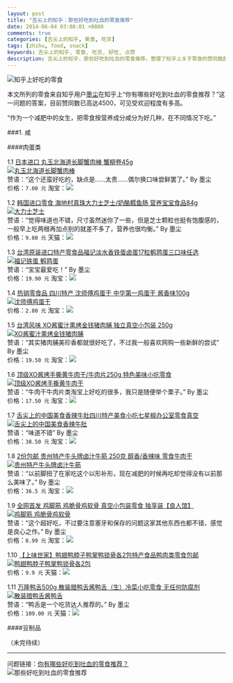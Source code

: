 ```yaml
---
layout: post
title: "舌尖上的知乎：那些好吃到吐血的零食推荐"
date: 2014-06-04 03:08:01 +0800
comments: true
categories: [舌尖上的知乎, 美食, 吃货]
tags: [zhihu, food, snack]
keywords: 舌尖上的知乎, 零食, 吃货, 好吃, 点赞
description: 舌尖上的知乎，那些好吃到吐血的零食推荐。整理了知乎上关于零食的赞同数超过200的答案，作为吃货，你绝对不会轻易错过每一款零食。
---
```


![知乎上好吃的零食](/images/2014/06/like_lessfun_zhihu_food_title.png)

<!--more-->

本文所列的零食来自知乎用户[墨尘](http://www.zhihu.com/people/mochen)在知乎上“你有哪些好吃到吐血的零食推荐？”这一问题的答案，目前赞同数已高达4500，可见受欢迎程度有多高。

“作为一个减肥中的女生，把零食按营养成分咸分为好几种，在不同情况下吃。”

###1. 咸

####肉蛋类

1.1 [日本进口 丸玉北海道长脚蟹肉棒 蟹柳卷45g](http://redirect.simba.taobao.com/rd?w=unionnojs&f=http%3A%2F%2Fre.taobao.com%2Feauction%3Fe%3DYlFjBsMKJ53ghojqVNxKsXSyXs7s1jFOfZ9qN1qD0ICLltG5xFicOSZqewpHPyZzhaJp1oCtxMCiOY8bFY6o%252FYxVYNnJW8uLsw%252BsAOyMchKB3ujUJI0OeA%253D%253D%26ptype%3D100010&k=e2e107a2b72ca1b1&c=un&b=alimm_0&p=mm_52080904_6680095_22872038)  
[![丸玉北海道长脚蟹肉棒](/images/2014/06/like_lessfun_zhihu_food_detail_1.png)](http://redirect.simba.taobao.com/rd?w=unionnojs&f=http%3A%2F%2Fre.taobao.com%2Feauction%3Fe%3DYlFjBsMKJ53ghojqVNxKsXSyXs7s1jFOfZ9qN1qD0ICLltG5xFicOSZqewpHPyZzhaJp1oCtxMCiOY8bFY6o%252FYxVYNnJW8uLsw%252BsAOyMchKB3ujUJI0OeA%253D%253D%26ptype%3D100010&k=e2e107a2b72ca1b1&c=un&b=alimm_0&p=mm_52080904_6680095_22872038)  
赞语：“这个还蛮好吃的，缺点是……太贵……偶尔换口味尝鲜罢了。” By 墨尘  
价格：`7.00 元` 淘宝：<a target="_blank" href='http://redirect.simba.taobao.com/rd?w=unionnojs&f=http%3A%2F%2Fre.taobao.com%2Feauction%3Fe%3DYlFjBsMKJ53ghojqVNxKsXSyXs7s1jFOfZ9qN1qD0ICLltG5xFicOSZqewpHPyZzhaJp1oCtxMCiOY8bFY6o%252FYxVYNnJW8uLsw%252BsAOyMchKB3ujUJI0OeA%253D%253D%26ptype%3D100010&k=e2e107a2b72ca1b1&c=un&b=alimm_0&p=mm_52080904_6680095_22872038'><img src='/images/common/like_lessfun_common_buy.png' /></a>

1.2 [韩国进口零食 海地村真珠大力士芝士/奶酪鳕鱼肠 营养宝宝食品84g](http://redirect.simba.taobao.com/rd?w=unionnojs&f=http%3A%2F%2Fre.taobao.com%2Feauction%3Fe%3DAXyYkC1MXpHghojqVNxKsSsrL4OqjMhtokW4bPA0wMWLltG5xFicOSZqewpHPyZzhaJp1oCtxMCiOY8bFY6o%252FYxVYNnJW8uLsw%252BsAOyMchKB3ujUJI0OeA%253D%253D%26ptype%3D100010&k=e2e107a2b72ca1b1&c=un&b=alimm_0&p=mm_52080904_6680095_22872038)  
[![大力士芝士](/images/2014/06/like_lessfun_zhihu_food_detail_2.png)](http://redirect.simba.taobao.com/rd?w=unionnojs&f=http%3A%2F%2Fre.taobao.com%2Feauction%3Fe%3DAXyYkC1MXpHghojqVNxKsSsrL4OqjMhtokW4bPA0wMWLltG5xFicOSZqewpHPyZzhaJp1oCtxMCiOY8bFY6o%252FYxVYNnJW8uLsw%252BsAOyMchKB3ujUJI0OeA%253D%253D%26ptype%3D100010&k=e2e107a2b72ca1b1&c=un&b=alimm_0&p=mm_52080904_6680095_22872038)  
赞语：“觉得味道也不错，尺寸虽然迷你了一些，但是芝士颗粒也挺有饱腹感的，一般早上吃两根再加点别的就差不多了，营养也很均衡。” By 墨尘  
价格：`9.80 元` 天猫：<a target="_blank" href='http://redirect.simba.taobao.com/rd?w=unionnojs&f=http%3A%2F%2Fre.taobao.com%2Feauction%3Fe%3DAXyYkC1MXpHghojqVNxKsSsrL4OqjMhtokW4bPA0wMWLltG5xFicOSZqewpHPyZzhaJp1oCtxMCiOY8bFY6o%252FYxVYNnJW8uLsw%252BsAOyMchKB3ujUJI0OeA%253D%253D%26ptype%3D100010&k=e2e107a2b72ca1b1&c=un&b=alimm_0&p=mm_52080904_6680095_22872038'><img src='/images/common/like_lessfun_common_buy.png' /></a>

1.3 [台湾原装进口特产零食品福记淡水香铁蛋卤蛋17粒鹌鹑蛋三口味任选](http://redirect.simba.taobao.com/rd?w=unionnojs&f=http%3A%2F%2Fre.taobao.com%2Feauction%3Fe%3D5MIXLX%252B3zZbghojqVNxKsepPy1Ozh5FeWAcyj9ixhNeLltG5xFicOSZqewpHPyZzhaJp1oCtxMCiOY8bFY6o%252FYxVYNnJW8uLsw%252BsAOyMchKB3ujUJI0OeA%253D%253D%26ptype%3D100010&k=e2e107a2b72ca1b1&c=un&b=alimm_0&p=mm_52080904_6680095_22872038)  
[![福记铁蛋 鹌鹑蛋](/images/2014/06/like_lessfun_zhihu_food_detail_3.png)](http://redirect.simba.taobao.com/rd?w=unionnojs&f=http%3A%2F%2Fre.taobao.com%2Feauction%3Fe%3D5MIXLX%252B3zZbghojqVNxKsepPy1Ozh5FeWAcyj9ixhNeLltG5xFicOSZqewpHPyZzhaJp1oCtxMCiOY8bFY6o%252FYxVYNnJW8uLsw%252BsAOyMchKB3ujUJI0OeA%253D%253D%26ptype%3D100010&k=e2e107a2b72ca1b1&c=un&b=alimm_0&p=mm_52080904_6680095_22872038)  
赞语：“宝宝最爱吃！” By 墨尘  
价格：`19.90 元` 淘宝：<a target="_blank" href='http://redirect.simba.taobao.com/rd?w=unionnojs&f=http%3A%2F%2Fre.taobao.com%2Feauction%3Fe%3D5MIXLX%252B3zZbghojqVNxKsepPy1Ozh5FeWAcyj9ixhNeLltG5xFicOSZqewpHPyZzhaJp1oCtxMCiOY8bFY6o%252FYxVYNnJW8uLsw%252BsAOyMchKB3ujUJI0OeA%253D%253D%26ptype%3D100010&k=e2e107a2b72ca1b1&c=un&b=alimm_0&p=mm_52080904_6680095_22872038'><img src='/images/common/like_lessfun_common_buy.png' /></a>

1.4 [热销零食品 四川特产 沈师傅鸡蛋干 中华第一鸡蛋干 酱香味100g](http://redirect.simba.taobao.com/rd?w=unionnojs&f=http%3A%2F%2Fre.taobao.com%2Feauction%3Fe%3DOqC82BDB%252B%252B3pEWlLRNQ%252BekrgprIU3k8nMPcN16n%252Fbk3lL1tPWpvWRNSY3YY37eLzlZ%252BrfyBFbrUGck2IZ3qldU2I0ZWMu0XQZ7%252BgCpI6zzjLeDEbMH2uIQ%253D%253D%26ptype%3D100010&k=e2e107a2b72ca1b1&c=un&b=alimm_0&p=mm_52080904_6680095_22872038)  
[![沈师傅鸡蛋干](/images/2014/06/like_lessfun_zhihu_food_detail_4.png)](http://redirect.simba.taobao.com/rd?w=unionnojs&f=http%3A%2F%2Fre.taobao.com%2Feauction%3Fe%3DOqC82BDB%252B%252B3pEWlLRNQ%252BekrgprIU3k8nMPcN16n%252Fbk3lL1tPWpvWRNSY3YY37eLzlZ%252BrfyBFbrUGck2IZ3qldU2I0ZWMu0XQZ7%252BgCpI6zzjLeDEbMH2uIQ%253D%253D%26ptype%3D100010&k=e2e107a2b72ca1b1&c=un&b=alimm_0&p=mm_52080904_6680095_22872038)  
价格：`2.80 元` 淘宝：<a target="_blank" href='http://redirect.simba.taobao.com/rd?w=unionnojs&f=http%3A%2F%2Fre.taobao.com%2Feauction%3Fe%3DOqC82BDB%252B%252B3pEWlLRNQ%252BekrgprIU3k8nMPcN16n%252Fbk3lL1tPWpvWRNSY3YY37eLzlZ%252BrfyBFbrUGck2IZ3qldU2I0ZWMu0XQZ7%252BgCpI6zzjLeDEbMH2uIQ%253D%253D%26ptype%3D100010&k=e2e107a2b72ca1b1&c=un&b=alimm_0&p=mm_52080904_6680095_22872038'><img src='/images/common/like_lessfun_common_buy.png' /></a>

1.5 [台湾风味 XO酱蜜汁熏烤金钱猪肉脯 独立真空小包装 250g](http://redirect.simba.taobao.com/rd?w=unionnojs&f=http%3A%2F%2Fre.taobao.com%2Feauction%3Fe%3DPkYjQjxRyX7ghojqVNxKsQgGf631PfsPog%252F3K1zSOxCLltG5xFicOSZqewpHPyZzhaJp1oCtxMCiOY8bFY6o%252FYxVYNnJW8uLsw%252BsAOyMchKB3ujUJI0OeA%253D%253D%26ptype%3D100010&k=e2e107a2b72ca1b1&c=un&b=alimm_0&p=mm_52080904_6680095_22872038)  
[![XO酱蜜汁熏烤金钱猪肉脯](/images/2014/06/like_lessfun_zhihu_food_detail_5.png)](http://redirect.simba.taobao.com/rd?w=unionnojs&f=http%3A%2F%2Fre.taobao.com%2Feauction%3Fe%3DPkYjQjxRyX7ghojqVNxKsQgGf631PfsPog%252F3K1zSOxCLltG5xFicOSZqewpHPyZzhaJp1oCtxMCiOY8bFY6o%252FYxVYNnJW8uLsw%252BsAOyMchKB3ujUJI0OeA%253D%253D%26ptype%3D100010&k=e2e107a2b72ca1b1&c=un&b=alimm_0&p=mm_52080904_6680095_22872038)  
赞语：“其实猪肉脯美珍香都就很好吃了，不过我一般喜欢网购一些新鲜的尝试” By 墨尘  
价格：`19.50 元` 淘宝：<a target="_blank" href='http://redirect.simba.taobao.com/rd?w=unionnojs&f=http%3A%2F%2Fre.taobao.com%2Feauction%3Fe%3DPkYjQjxRyX7ghojqVNxKsQgGf631PfsPog%252F3K1zSOxCLltG5xFicOSZqewpHPyZzhaJp1oCtxMCiOY8bFY6o%252FYxVYNnJW8uLsw%252BsAOyMchKB3ujUJI0OeA%253D%253D%26ptype%3D100010&k=e2e107a2b72ca1b1&c=un&b=alimm_0&p=mm_52080904_6680095_22872038'><img src='/images/common/like_lessfun_common_buy.png' /></a>

1.6 [顶级XO酱烤手撕黄牛肉干/牛肉片250g 特色美味小吃零食](http://redirect.simba.taobao.com/rd?w=unionnojs&f=http%3A%2F%2Fre.taobao.com%2Feauction%3Fe%3DN9cQvgL3L73ghojqVNxKsYTbXERdeSYGfZ9qN1qD0ICLltG5xFicOSZqewpHPyZzhaJp1oCtxMCiOY8bFY6o%252FYxVYNnJW8uLsw%252BsAOyMchKB3ujUJI0OeA%253D%253D%26ptype%3D100010&k=e2e107a2b72ca1b1&c=un&b=alimm_0&p=mm_52080904_6680095_22872038)  
[![顶级XO酱烤手撕黄牛肉干](/images/2014/06/like_lessfun_zhihu_food_detail_6.png)](http://redirect.simba.taobao.com/rd?w=unionnojs&f=http%3A%2F%2Fre.taobao.com%2Feauction%3Fe%3DN9cQvgL3L73ghojqVNxKsYTbXERdeSYGfZ9qN1qD0ICLltG5xFicOSZqewpHPyZzhaJp1oCtxMCiOY8bFY6o%252FYxVYNnJW8uLsw%252BsAOyMchKB3ujUJI0OeA%253D%253D%26ptype%3D100010&k=e2e107a2b72ca1b1&c=un&b=alimm_0&p=mm_52080904_6680095_22872038)  
赞语：“牛肉干牛肉片类淘宝上好吃的很多，我只是随便举个栗子。” By 墨尘  
价格：`17.50 元` 淘宝：<a target="_blank" href='http://redirect.simba.taobao.com/rd?w=unionnojs&f=http%3A%2F%2Fre.taobao.com%2Feauction%3Fe%3DN9cQvgL3L73ghojqVNxKsYTbXERdeSYGfZ9qN1qD0ICLltG5xFicOSZqewpHPyZzhaJp1oCtxMCiOY8bFY6o%252FYxVYNnJW8uLsw%252BsAOyMchKB3ujUJI0OeA%253D%253D%26ptype%3D100010&k=e2e107a2b72ca1b1&c=un&b=alimm_0&p=mm_52080904_6680095_22872038'><img src='/images/common/like_lessfun_common_buy.png' /></a>

1.7 [舌尖上的中国美食香辣牛肚四川特产美食小吃七星椒办公室零食真空](http://redirect.simba.taobao.com/rd?w=unionnojs&f=http%3A%2F%2Fre.taobao.com%2Feauction%3Fe%3DF7NOzybqT%252FTebLdhAWchHKwaaLhC1MtbQ3nIFxqelTKLltG5xFicOSZqewpHPyZzhaJp1oCtxMCiOY8bFY6o%252FYxVYNnJW8uLsw%252BsAOyMchKB3ujUJI0OeA%253D%253D%26ptype%3D100010&k=e2e107a2b72ca1b1&c=un&b=alimm_0&p=mm_52080904_6680095_22872038)  
[![舌尖上的中国美食香辣牛肚](/images/2014/06/like_lessfun_zhihu_food_detail_7.png)](http://redirect.simba.taobao.com/rd?w=unionnojs&f=http%3A%2F%2Fre.taobao.com%2Feauction%3Fe%3DF7NOzybqT%252FTebLdhAWchHKwaaLhC1MtbQ3nIFxqelTKLltG5xFicOSZqewpHPyZzhaJp1oCtxMCiOY8bFY6o%252FYxVYNnJW8uLsw%252BsAOyMchKB3ujUJI0OeA%253D%253D%26ptype%3D100010&k=e2e107a2b72ca1b1&c=un&b=alimm_0&p=mm_52080904_6680095_22872038)  
赞语：“味道不错” By 墨尘  
价格：`38.50 元` 淘宝：<a target="_blank" href='http://redirect.simba.taobao.com/rd?w=unionnojs&f=http%3A%2F%2Fre.taobao.com%2Feauction%3Fe%3DF7NOzybqT%252FTebLdhAWchHKwaaLhC1MtbQ3nIFxqelTKLltG5xFicOSZqewpHPyZzhaJp1oCtxMCiOY8bFY6o%252FYxVYNnJW8uLsw%252BsAOyMchKB3ujUJI0OeA%253D%253D%26ptype%3D100010&k=e2e107a2b72ca1b1&c=un&b=alimm_0&p=mm_52080904_6680095_22872038'><img src='/images/common/like_lessfun_common_buy.png' /></a>

1.8 [2份包邮 贵州特产牛头牌卤汁牛筋 250克 醇香/香辣味 零食牛肉干](http://redirect.simba.taobao.com/rd?w=unionnojs&f=http%3A%2F%2Fre.taobao.com%2Feauction%3Fe%3DQw7kUI%252F1afYjmraEDZVrLpaSrGN71qSgog%252F3K1zSOxCLltG5xFicOSZqewpHPyZzhaJp1oCtxMCiOY8bFY6o%252FYxVYNnJW8uLsw%252BsAOyMchKB3ujUJI0OeA%253D%253D%26ptype%3D100010&k=e2e107a2b72ca1b1&c=un&b=alimm_0&p=mm_52080904_6680095_22872038)  
[![贵州特产牛头牌卤汁牛筋](/images/2014/06/like_lessfun_zhihu_food_detail_8.png)](http://redirect.simba.taobao.com/rd?w=unionnojs&f=http%3A%2F%2Fre.taobao.com%2Feauction%3Fe%3DQw7kUI%252F1afYjmraEDZVrLpaSrGN71qSgog%252F3K1zSOxCLltG5xFicOSZqewpHPyZzhaJp1oCtxMCiOY8bFY6o%252FYxVYNnJW8uLsw%252BsAOyMchKB3ujUJI0OeA%253D%253D%26ptype%3D100010&k=e2e107a2b72ca1b1&c=un&b=alimm_0&p=mm_52080904_6680095_22872038)  
赞语：“以前脚扭了在家吃这个以形补形，现在减肥的时候再吃却觉得没有以前那么美味了。” By 墨尘    
价格：`36.5 元` 淘宝：<a target="_blank" href='http://redirect.simba.taobao.com/rd?w=unionnojs&f=http%3A%2F%2Fre.taobao.com%2Feauction%3Fe%3DQw7kUI%252F1afYjmraEDZVrLpaSrGN71qSgog%252F3K1zSOxCLltG5xFicOSZqewpHPyZzhaJp1oCtxMCiOY8bFY6o%252FYxVYNnJW8uLsw%252BsAOyMchKB3ujUJI0OeA%253D%253D%26ptype%3D100010&k=e2e107a2b72ca1b1&c=un&b=alimm_0&p=mm_52080904_6680095_22872038'><img src='/images/common/like_lessfun_common_buy.png' /></a>

1.9 [全网首发 鸡脚筋 鸡脆骨鸡软骨 真空小包装零食 独享装【良人馆】](http://redirect.simba.taobao.com/rd?w=unionnojs&f=http%3A%2F%2Fre.taobao.com%2Feauction%3Fe%3DbaqNIyZb7cPghojqVNxKsemuPNjyjUR%252B03AewgJJOT%252BLltG5xFicOSZqewpHPyZzhaJp1oCtxMCiOY8bFY6o%252FYxVYNnJW8uLsw%252BsAOyMchKB3ujUJI0OeA%253D%253D%26ptype%3D100010&k=e2e107a2b72ca1b1&c=un&b=alimm_0&p=mm_52080904_6680095_22872038)  
[![鸡脚筋 鸡脆骨鸡软骨](/images/2014/06/like_lessfun_zhihu_food_detail_9.png)](http://redirect.simba.taobao.com/rd?w=unionnojs&f=http%3A%2F%2Fre.taobao.com%2Feauction%3Fe%3DbaqNIyZb7cPghojqVNxKsemuPNjyjUR%252B03AewgJJOT%252BLltG5xFicOSZqewpHPyZzhaJp1oCtxMCiOY8bFY6o%252FYxVYNnJW8uLsw%252BsAOyMchKB3ujUJI0OeA%253D%253D%26ptype%3D100010&k=e2e107a2b72ca1b1&c=un&b=alimm_0&p=mm_52080904_6680095_22872038)  
赞语：“这个超好吃，不过要注意塞牙和保存的问题这家其他东西也都不错，感觉是良心之作。” By 墨尘    
价格：`8.99 元` 淘宝：<a target="_blank" href='http://redirect.simba.taobao.com/rd?w=unionnojs&f=http%3A%2F%2Fre.taobao.com%2Feauction%3Fe%3DbaqNIyZb7cPghojqVNxKsemuPNjyjUR%252B03AewgJJOT%252BLltG5xFicOSZqewpHPyZzhaJp1oCtxMCiOY8bFY6o%252FYxVYNnJW8uLsw%252BsAOyMchKB3ujUJI0OeA%253D%253D%26ptype%3D100010&k=e2e107a2b72ca1b1&c=un&b=alimm_0&p=mm_52080904_6680095_22872038'><img src='/images/common/like_lessfun_common_buy.png' /></a>

1.10 [【上味世家】鸭翅鸭脖子鸭掌鸭锁骨各2包特产食品鸭肉类零食包邮](http://redirect.simba.taobao.com/rd?w=unionnojs&f=http%3A%2F%2Fre.taobao.com%2Feauction%3Fe%3Dk%252FU9x6rhX8ojmraEDZVrLhlhhaquQ7dF72fxp1Fq8BiLltG5xFicOSZqewpHPyZzhaJp1oCtxMCiOY8bFY6o%252FYxVYNnJW8uLsw%252BsAOyMchKB3ujUJI0OeA%253D%253D%26ptype%3D100010&k=e2e107a2b72ca1b1&c=un&b=alimm_0&p=mm_52080904_6680095_22872038)  
[![鸭翅鸭脖子鸭掌鸭锁骨各2包](/images/2014/06/like_lessfun_zhihu_food_detail_10.png)](http://redirect.simba.taobao.com/rd?w=unionnojs&f=http%3A%2F%2Fre.taobao.com%2Feauction%3Fe%3Dk%252FU9x6rhX8ojmraEDZVrLhlhhaquQ7dF72fxp1Fq8BiLltG5xFicOSZqewpHPyZzhaJp1oCtxMCiOY8bFY6o%252FYxVYNnJW8uLsw%252BsAOyMchKB3ujUJI0OeA%253D%253D%26ptype%3D100010&k=e2e107a2b72ca1b1&c=un&b=alimm_0&p=mm_52080904_6680095_22872038)  
价格：`9.9 元` 天猫：<a target="_blank" href='http://redirect.simba.taobao.com/rd?w=unionnojs&f=http%3A%2F%2Fre.taobao.com%2Feauction%3Fe%3Dk%252FU9x6rhX8ojmraEDZVrLhlhhaquQ7dF72fxp1Fq8BiLltG5xFicOSZqewpHPyZzhaJp1oCtxMCiOY8bFY6o%252FYxVYNnJW8uLsw%252BsAOyMchKB3ujUJI0OeA%253D%253D%26ptype%3D100010&k=e2e107a2b72ca1b1&c=un&b=alimm_0&p=mm_52080904_6680095_22872038'><img src='/images/common/like_lessfun_common_buy.png' /></a>

1.11 [万隆鸭舌500g 散装腊鸭舌酱鸭舌（生）冷菜小吃零食 无任何防腐剂](http://redirect.simba.taobao.com/rd?w=unionnojs&f=http%3A%2F%2Fre.taobao.com%2Feauction%3Fe%3DoIVpwKBPcn7ghojqVNxKsXF51gBTR1IV0bLNfl55gNyLltG5xFicOSZqewpHPyZzhaJp1oCtxMCiOY8bFY6o%252FYxVYNnJW8uLsw%252BsAOyMchKB3ujUJI0OeA%253D%253D%26ptype%3D100010&k=e2e107a2b72ca1b1&c=un&b=alimm_0&p=mm_52080904_6680095_22872038)  
[![散装腊鸭舌酱鸭舌](/images/2014/06/like_lessfun_zhihu_food_detail_11.png)](http://redirect.simba.taobao.com/rd?w=unionnojs&f=http%3A%2F%2Fre.taobao.com%2Feauction%3Fe%3DoIVpwKBPcn7ghojqVNxKsXF51gBTR1IV0bLNfl55gNyLltG5xFicOSZqewpHPyZzhaJp1oCtxMCiOY8bFY6o%252FYxVYNnJW8uLsw%252BsAOyMchKB3ujUJI0OeA%253D%253D%26ptype%3D100010&k=e2e107a2b72ca1b1&c=un&b=alimm_0&p=mm_52080904_6680095_22872038)  
赞语：“鸭舌是一个吃货达人推荐的。” By 墨尘    
价格：`109.00 元` 天猫：<a target="_blank" href='http://redirect.simba.taobao.com/rd?w=unionnojs&f=http%3A%2F%2Fre.taobao.com%2Feauction%3Fe%3DoIVpwKBPcn7ghojqVNxKsXF51gBTR1IV0bLNfl55gNyLltG5xFicOSZqewpHPyZzhaJp1oCtxMCiOY8bFY6o%252FYxVYNnJW8uLsw%252BsAOyMchKB3ujUJI0OeA%253D%253D%26ptype%3D100010&k=e2e107a2b72ca1b1&c=un&b=alimm_0&p=mm_52080904_6680095_22872038'><img src='/images/common/like_lessfun_common_buy.png' /></a>

####豆制品


（未完待续）

------

问题链接：[你有哪些好吃到吐血的零食推荐？](http://www.zhihu.com/question/21350123)  
![那些好吃到吐血的零食推荐](/images/2014/06/like_lessfun_zhihu_food_quetion.png)